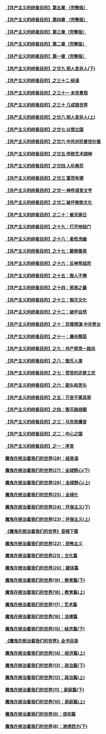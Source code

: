 #### [【共产主义的终极目的】第五章 （完整版）](../pages/nsc422/n11428912.md?t=08131632) 

#### [【共产主义的终极目的】第四章 （完整版）](../pages/nsc422/n11428907.md?t=08131632) 

#### [【共产主义的终极目的】第三章（完整版）](../pages/nsc422/n11428848.md?t=08131632) 

#### [【共产主义的终极目的】第二章（完整版）](../pages/nsc422/n11428831.md?t=08131632) 

#### [【共产主义的终极目的】第一章（完整版）](../pages/nsc422/n11417651.md?t=08131632) 

#### [【共产主义的终极目的】之廿九 把人变非人(下)](../pages/nsc422/n11344140.md?t=08131632) 

#### [【共产主义的终极目的】之三十二 结语](../pages/nsc422/n11360535.md?t=08131632) 

#### [【共产主义的终极目的】之三十一 末世景观](../pages/nsc422/n11351129.md?t=08131632) 

#### [【共产主义的终极目的】之三十 几成狼世界](../pages/nsc422/n11348280.md?t=08131632) 

#### [【共产主义的终极目的】之廿八 把人变非人(上)](../pages/nsc422/n11340492.md?t=08131632) 

#### [【共产主义的终极目的】之廿七 以恨立国](../pages/nsc422/n11336944.md?t=08131632) 

#### [【共产主义的终极目的】之廿六 中共对抗普世价值](../pages/nsc422/n11324785.md?t=08131632) 

#### [【共产主义的终极目的】之廿五 传统艺术颂神](../pages/nsc422/n11296396.md?t=08131632) 

#### [【共产主义的终极目的】之廿四 人伦典范](../pages/nsc422/n11296397.md?t=08131632) 

#### [【共产主义的终极目的】之廿三 富而有德](../pages/nsc422/n11283598.md?t=08131632) 

#### [【共产主义的终极目的】之廿一 神传语言文字](../pages/nsc422/n11263265.md?t=08131632) 

#### [【共产主义的终极目的】之廿二 破坏修炼文化](../pages/nsc422/n11245728.md?t=08131632) 

#### [【共产主义的终极目的】之二十：偷天换日](../pages/nsc422/n11238846.md?t=08131632) 

#### [【共产主义的终极目的】之十九：打开地狱门](../pages/nsc422/n11206376.md?t=08131632) 

#### [【共产主义的终极目的】之十八：柔性洗脑](../pages/nsc422/n11199994.md?t=08131632) 

#### [【共产主义的终极目的】之十七：颠倒善恶](../pages/nsc422/n11179782.md?t=08131632) 

#### [【共产主义的终极目的】之十六：反神骂祖宗](../pages/nsc422/n11166798.md?t=08131632) 

#### [【共产主义的终极目的】之十五：毁人不倦](../pages/nsc422/n11166792.md?t=08131632) 

#### [【共产主义的终极目的】之十四：邪恶之最](../pages/nsc422/n11150249.md?t=08131632) 

#### [【共产主义的终极目的】之十三：毁灭文化](../pages/nsc422/n11135227.md?t=08131632) 

#### [【共产主义的终极目的】之十二：破坏自然](../pages/nsc422/n11135214.md?t=08131632) 

#### [【共产主义的终极目的】之十：苏俄预演 中共登台](../pages/nsc422/n11118424.md?t=08131632) 

#### [【共产主义的终极目的】之十一：屠杀精英](../pages/nsc422/n11118442.md?t=08131632) 

#### [【共产主义的终极目的】之九：共产邪灵一路杀](../pages/nsc422/n11114139.md?t=08131632) 

#### [【共产主义的终极目的】之八：毁灭人类](../pages/nsc422/n11108503.md?t=08131632) 

#### [【共产主义的终极目的】之七：受苦的还是工农](../pages/nsc422/n11101809.md?t=08131632) 

#### [【共产主义的终极目的】之六：甜头和苦头](../pages/nsc422/n11096971.md?t=08131632) 

#### [【共产主义的终极目的】之五：万变不离其邪](../pages/nsc422/n11091285.md?t=08131632) 

#### [【共产主义的终极目的】之四：毁灭路线图](../pages/nsc422/n11086284.md?t=08131632) 

#### [【共产主义的终极目的】之三：马克思魔变](../pages/nsc422/n11061941.md?t=08131632) 

#### [【共产主义的终极目的】之二：中心之国](../pages/nsc422/n11047728.md?t=08131632) 

#### [【共产主义的终极目的】之一：序言](../pages/nsc422/n11086077.md?t=08131632) 

#### [魔鬼在统治着我们的世界(28)：结束语](../pages/nsc422/n10936246.md?t=08131632) 

#### [魔鬼在统治着我们的世界(27)：全球野心(下)](../pages/nsc422/n10928319.md?t=08131632) 

#### [魔鬼在统治着我们的世界(26)：全球野心(上)](../pages/nsc422/n10900318.md?t=08131632) 

#### [魔鬼在统治着我们的世界(25)：全球化](../pages/nsc422/n10788205.md?t=08131632) 

#### [魔鬼在统治着我们的世界(24)：环保主义(下)](../pages/nsc422/n10695307.md?t=08131632) 

#### [魔鬼在统治着我们的世界(23)：环保主义(上)](../pages/nsc422/n10688613.md?t=08131632) 

#### [《魔鬼在统治着我们的世界》音频下载](../pages/nsc422/n10635553.md?t=08131632) 

#### [魔鬼在统治着我们的世界(22)：恐怖主义](../pages/nsc422/n10614727.md?t=08131632) 

#### [魔鬼在统治着我们的世界(21)：文化篇](../pages/nsc422/n10597706.md?t=08131632) 

#### [魔鬼在统治着我们的世界(20)：媒体篇](../pages/nsc422/n10586579.md?t=08131632) 

#### [魔鬼在统治着我们的世界(19)：教育篇(下)](../pages/nsc422/n10564808.md?t=08131632) 

#### [魔鬼在统治着我们的世界(18)：教育篇(上)](../pages/nsc422/n10526970.md?t=08131632) 

#### [魔鬼在统治着我们的世界(17)：艺术篇](../pages/nsc422/n10499093.md?t=08131632) 

#### [魔鬼在统治着我们的世界(16)：法律篇](../pages/nsc422/n10485969.md?t=08131632) 

#### [魔鬼在统治着我们的世界(15)：经济篇(下)](../pages/nsc422/n10469975.md?t=08131632) 

#### [《魔鬼在统治着我们的世界》全书目录](../pages/nsc422/n10464261.md?t=08131632) 

#### [魔鬼在统治着我们的世界(14)：经济篇(上)](../pages/nsc422/n10457370.md?t=08131632) 

#### [魔鬼在统治着我们的世界(13)：政治篇(下)](../pages/nsc422/n10448270.md?t=08131632) 

#### [魔鬼在统治着我们的世界(12)：政治篇(上)](../pages/nsc422/n10444576.md?t=08131632) 

#### [魔鬼在统治着我们的世界(11)：家庭篇(下)](../pages/nsc422/n10440961.md?t=08131632) 

#### [魔鬼在统治着我们的世界(10)：家庭篇(上)](../pages/nsc422/n10435448.md?t=08131632) 

#### [魔鬼在统治着我们的世界(9)：信仰篇](../pages/nsc422/n10432159.md?t=08131632) 

#### [魔鬼在统治着我们的世界(8)：渗透西方(下)](../pages/nsc422/n10429603.md?t=08131632) 

